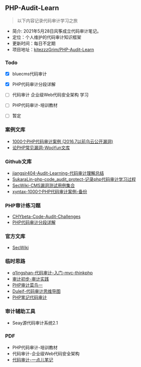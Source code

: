 ## PHP-Audit-Learn
> 以下内容记录代码审计学习之旅

- 简介: 2021年5月28日风筝成立代码审计笔记。
- 定位：个人维护的代码审计知识框架
- 更新时间：每日不定期
- 项目地址：[kitezzzGrim/PHP-Audit-Learn](#kitezzzGrim/PHP-Audit-Learn)


### Todo
- [x] bluecms代码审计
- [x] PHP代码审计分段详解
- [ ] 代码审计 企业级Web代码安全架构 学习
- [ ] PHP代码审计-培训教材
- [ ] 暂定


### 案例文库
- [1000个PHP代码审计案例 (2016.7以前乌云公开漏洞)](https://php.mengsec.com/)
- [论PHP常见漏洞-WooYun文库](https://wizardforcel.gitbooks.io/php-common-vulnerability/content/)


### Github文库
- [jiangsir404-Audit-Learning-代码审计理解总结](https://github.com/jiangsir404/Audit-Learning#todo)
- [SukaraLin-php-code_audit_protect-记录php代码审计学习过程](https://github.com/SukaraLin/php_code_audit_project)
- [SecWiki-CMS漏洞测试用例集合](https://github.com/SecWiki/CMS-Hunter)
- [xyntax-1000个PHP代码审计案例-备份](https://github.com/Xyntax/1000php)


### PHP审计练习题
- [CHYbeta-Code-Audit-Challenges](https://github.com/CHYbeta/Code-Audit-Challenges)
- [PHP代码审计分段详解](https://github.com/bowu678/php_bugs)

### 官方文库
- [SecWiki](https://www.sec-wiki.com/)

### 临时思路
- [q1ingshan-代码审计-入门-mvc-thinkphp](https://www.evi1s.com/category/%E4%BB%A3%E7%A0%81%E5%AE%A1%E8%AE%A1/4/)
- [审计初步-审计实践](https://github.com/spoock1024/web-security/blob/master/articles/PHP%E4%BB%A3%E7%A0%81%E5%AE%A1%E8%AE%A1%E5%AD%A6%E4%B9%A0.md)
- [PHP审计菜鸟一](https://sosly.me/index.php/2018/04/02/php_daimashenji1/)
- [Duleif-代码审计思维导图](https://www.yuque.com/u399151/urs5gq/bseggs)
- [PHP笔记代码审计](https://www.kancloud.cn/a173512/php_note/1460405)

### 审计辅助工具
- Seay源代码审计系统2.1

### PDF 
- PHP代码审计-培训教材
- 代码审计-企业级Web代码安全架构
- [代码审计-一点儿笔记](https://lorexxar.cn/2015/12/21/dmsj-book/)